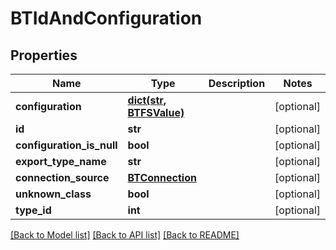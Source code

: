 # BTIdAndConfiguration

## Properties
Name | Type | Description | Notes
------------ | ------------- | ------------- | -------------
**configuration** | [**dict(str, BTFSValue)**](BTFSValue.md) |  | [optional] 
**id** | **str** |  | [optional] 
**configuration_is_null** | **bool** |  | [optional] 
**export_type_name** | **str** |  | [optional] 
**connection_source** | [**BTConnection**](BTConnection.md) |  | [optional] 
**unknown_class** | **bool** |  | [optional] 
**type_id** | **int** |  | [optional] 

[[Back to Model list]](../README.md#documentation-for-models) [[Back to API list]](../README.md#documentation-for-api-endpoints) [[Back to README]](../README.md)


